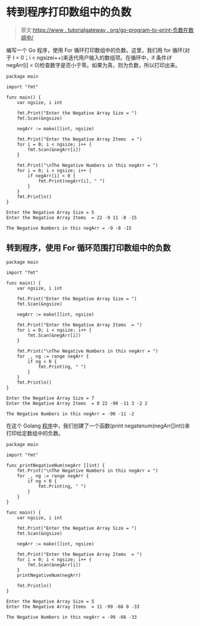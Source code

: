 # 转到程序打印数组中的负数

> 原文:[https://www . tutorialgateway . org/go-program-to-print-负数在数组中/](https://www.tutorialgateway.org/go-program-to-print-negative-numbers-in-an-array/)

编写一个 Go 程序，使用 For 循环打印数组中的负数。这里，我们用 for 循环(对于 I = 0；i < ngsizei++)来迭代用户输入的数组项。在循环中，if 条件(if negArr[i] < 0)检查数字是否小于零。如果为真，则为负数，所以打印出来。

```
package main

import "fmt"

func main() {
    var ngsize, i int

    fmt.Print("Enter the Negative Array Size = ")
    fmt.Scan(&ngsize)

    negArr := make([]int, ngsize)

    fmt.Print("Enter the Negative Array Items  = ")
    for i = 0; i < ngsize; i++ {
        fmt.Scan(&negArr[i])
    }

    fmt.Print("\nThe Negative Numbers in this negArr = ")
    for i = 0; i < ngsize; i++ {
        if negArr[i] < 0 {
            fmt.Print(negArr[i], " ")
        }
    }
    fmt.Println()
}
```

```
Enter the Negative Array Size = 5
Enter the Negative Array Items  = 22 -9 11 -8 -15

The Negative Numbers in this negArr = -9 -8 -15 
```

## 转到程序，使用 For 循环范围打印数组中的负数

```
package main

import "fmt"

func main() {
    var ngsize, i int

    fmt.Print("Enter the Negative Array Size = ")
    fmt.Scan(&ngsize)

    negArr := make([]int, ngsize)

    fmt.Print("Enter the Negative Array Items  = ")
    for i = 0; i < ngsize; i++ {
        fmt.Scan(&negArr[i])
    }

    fmt.Print("\nThe Negative Numbers in this negArr = ")
    for _, ng := range negArr {
        if ng < 0 {
            fmt.Print(ng, " ")
        }
    }
    fmt.Println()
}
```

```
Enter the Negative Array Size = 7
Enter the Negative Array Items  = 0 22 -90 -11 3 -2 2

The Negative Numbers in this negArr = -90 -11 -2 
```

在这个 Golang [程序](https://www.tutorialgateway.org/go-programs/)中，我们创建了一个函数(print negatenum(negArr[]int))来打印给定数组中的负数。

```
package main

import "fmt"

func printNegativeNum(negArr []int) {
    fmt.Print("\nThe Negative Numbers in this negArr = ")
    for _, ng := range negArr {
        if ng < 0 {
            fmt.Print(ng, " ")
        }
    }
}

func main() {
    var ngsize, i int

    fmt.Print("Enter the Negative Array Size = ")
    fmt.Scan(&ngsize)

    negArr := make([]int, ngsize)

    fmt.Print("Enter the Negative Array Items  = ")
    for i = 0; i < ngsize; i++ {
        fmt.Scan(&negArr[i])
    }
    printNegativeNum(negArr)

    fmt.Println()
}
```

```
Enter the Negative Array Size = 5
Enter the Negative Array Items  = 11 -99 -66 0 -33

The Negative Numbers in this negArr = -99 -66 -33 
```